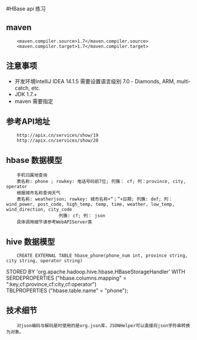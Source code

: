 #HBase api 练习

## maven
        <maven.compiler.source>1.7</maven.compiler.source>
        <maven.compiler.target>1.7</maven.compiler.target>
## 注意事项
*   开发环境IntelliJ IDEA 14.1.5 需要设置语言级别 7.0 - Diamonds, ARM, multi-catch, etc.
*   JDK 1.7.+
*   maven 需要指定

## 参考API地址

        http://apix.cn/services/show/19
        http://apix.cn/services/show/20
## hbase 数据模型
        手机归属地查询
        表名称: phone ; rowkey: 电话号码前7位; 列簇： cf; 列：province, city, operator
        根据城市名称查询天气
        表名称: weatherjson; rowkey: 城市名称+“；”+日期; 列簇: def; 列：wind_power, post_code, high_temp, temp, time, weather, low_temp, wind_direction, city_code
                        列簇: cf; 列： json
        具体调用细节请参考WebAPIServer类    
## hive 数据模型
        CREATE EXTERNAL TABLE hbase_phone(phone_num int, province string, city string, operator string)
STORED BY 'org.apache.hadoop.hive.hbase.HBaseStorageHandler'
WITH SERDEPROPERTIES ("hbase.columns.mapping" = ":key,cf:province,cf:city,cf:operator")  
TBLPROPERTIES ("hbase.table.name" = "phone");
   
## 技术细节
        对json编码与解码是时使用的是org.json库，JSONHelper可以直接将json字符串转换为对象。
